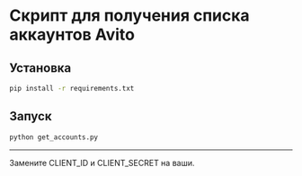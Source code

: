 # Скрипт для получения списка аккаунтов Avito

## Установка

```bash
pip install -r requirements.txt
```

## Запуск

```bash
python get_accounts.py
```

---

Замените CLIENT_ID и CLIENT_SECRET на ваши.
